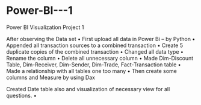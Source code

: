 # Power-BI---1
Power BI Visualization Project 1 

After observing the Data set 
•	First upload all data in Power Bi – by Python 
•	Appended all transaction sources to a combined transaction
•	Create 5 duplicate copies of the combined transaction
•	Changed all data type 
•	Rename the column
•	Delete all unnecessary column
•	Made Dim-Discount Table, Dim-Receiver, Dim-Sender, Dim-Trade, Fact-Transaction table
•	Made a relationship with all tables one too many
•	Then create some columns and Measure by using Dax

Created Date table also and visualization of necessary view for all questions.
•	
